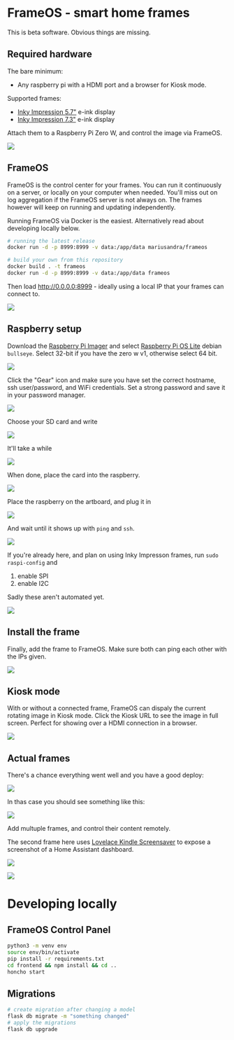 # FrameOS - smart home frames

This is beta software. Obvious things are missing.

## Required hardware 

The bare minimum: 

- Any raspberry pi with a HDMI port and a browser for Kiosk mode.

Supported frames:

- [Inky Impression 5.7"](https://shop.pimoroni.com/products/inky-impression-5-7?variant=32298701324371) e-ink display
- [Inky Impression 7.3"](https://shop.pimoroni.com/products/inky-impression-7-3?variant=40512683376723) e-ink display

Attach them to a Raspberry Pi Zero W, and control the image via FrameOS.

![](https://mariusandra.com/frameos/images/0-frames.jpeg)


## FrameOS

FrameOS is the control center for your frames. You can run it
continuously on a server, or locally on your computer when needed. You'll miss out on log aggregation if the FrameOS server is not always on. The frames however will keep on running and updating independently.

Running FrameOS via Docker is the easiest. Alternatively read about developing locally below.

```bash
# running the latest release
docker run -d -p 8999:8999 -v data:/app/data mariusandra/frameos

# build your own from this repository
docker build . -t frameos
docker run -d -p 8999:8999 -v data:/app/data frameos
```

Then load http://0.0.0.0:8999 - ideally using a local IP that your frames can connect to.

![](https://mariusandra.com/frameos/images/7-docker-fast-frameos.gif)


## Raspberry setup

Download the [Raspberry Pi Imager](https://www.raspberrypi.com/software/) and select [Raspberry Pi OS Lite](https://www.raspberrypi.org/downloads/raspberry-pi-os/) debian `bullseye`. Select 32-bit if you have the zero w v1, otherwise select 64 bit.

![](https://mariusandra.com/frameos/images/1-os-raspberry-lite.gif)

Click the "Gear" icon and make sure you have set the correct hostname, ssh user/password, and WiFi credentials. Set a strong password and save it in your password manager.

![](https://mariusandra.com/frameos/images/2-config-settings.gif)

Choose your SD card and write

![](https://mariusandra.com/frameos/images/3-storage-write.gif)

It'll take a while

![](https://mariusandra.com/frameos/images/4-wait-wait-wait.gif)

When done, place the card into the raspberry.

![](https://mariusandra.com/frameos/images/13-sdcard.gif)

Place the raspberry on the artboard, and plug it in

![](https://mariusandra.com/frameos/images/14-wire.gif)

And wait until it shows up with `ping` and `ssh`.

![](https://mariusandra.com/frameos/images/6-success.gif)

If you're already here, and plan on using Inky Impresson frames, run `sudo raspi-config` and

1. enable SPI
2. enable I2C

Sadly these aren't automated yet.

![](https://mariusandra.com/frameos/images/10-raspi-config.gif)

## Install the frame

Finally, add the frame to FrameOS. Make sure both can ping each other with the IPs given.

![](https://mariusandra.com/frameos/images/8-deploy-frame.gif)

## Kiosk mode

With or without a connected frame, FrameOS can dispaly the current rotating image in Kiosk mode. Click the Kiosk URL to see the image in full screen. Perfect for showing over a HDMI connection in a browser.

![](https://mariusandra.com/frameos/images/9-kiosk-mode.gif)

## Actual frames

There's a chance everything went well and you have a good deploy:

![](https://mariusandra.com/frameos/images/11-good-deploy.gif)

In thas case you should see something like this:

![](https://mariusandra.com/frameos/images/12-parrot.gif)

Add multuple frames, and control their content remotely. 

The second frame here uses [Lovelace Kindle Screensaver](https://github.com/sibbl/hass-lovelace-kindle-screensaver) to expose a screenshot of a Home Assistant dashboard.


![](https://mariusandra.com/frameos/images/15-multiple.gif)

![](https://mariusandra.com/frameos/images/16-wall.jpg)


# Developing locally

## FrameOS Control Panel


```bash
python3 -m venv env
source env/bin/activate
pip install -r requirements.txt
cd frontend && npm install && cd ..
honcho start
```

## Migrations

```bash
# create migration after changing a model
flask db migrate -m "something changed"
# apply the migrations
flask db upgrade
```